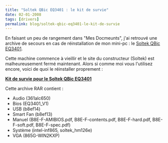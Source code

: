 ```yaml
---
title: "Soltek QBic EQ3401 : le kit de survie"
date: 02-01-2008
tags: [drivers]
permalink: blog/soltek-qbic-eq3401-le-kit-de-survie
---
```

En faisant un peu de rangement dans "Mes Docmeunts", j'ai retrouvé une archive de secours en cas de réinstallation de mon mini-pc : le [Soltek QBic EQ3401](https://web.archive.org/web/20051210155610/http://www.matbe.com/articles/lire/149/soltek-qbic-eq3401m-etudie-pour-le-silence/).

Cette machine commence à vieillir et le site du constructeur (Soltek) est malheureusement fermé maintenant. Alors si comme moi vous l'utilisez encore, voici de quoi le réinstaller proprement :

[**Kit de survie pour le Soltek QBic EQ3401**](https://www.dropbox.com/s/1w53e6geyonqlii/EQ3401.rar?dl=0)

Cette archive RAR contient :

* Audio (361alc650)
* Bios (EQ3401_V1)
* USB (b8ef14)
* Smart Fan (b8ef13)
* Manuel (B8E-F-AMIBIOS.pdf, B8E-F-contents.pdf, B8E-F-hard.pdf, B8E-F-soft.pdf, B8E-F-spec.pdf)
* Système (intel-inf865, soltek_hm126e)
* VGA (865G-WIN2KXP)
